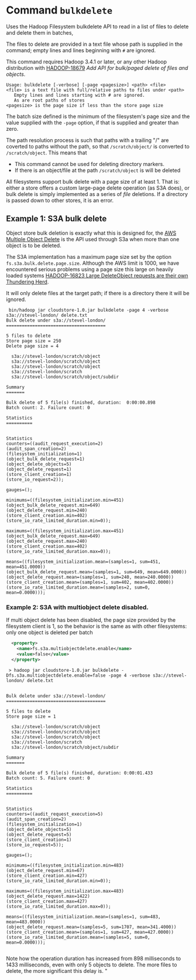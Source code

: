 <!---
  Licensed under the Apache License, Version 2.0 (the "License");
  you may not use this file except in compliance with the License.
  You may obtain a copy of the License at

   http://www.apache.org/licenses/LICENSE-2.0

  Unless required by applicable law or agreed to in writing, software
  distributed under the License is distributed on an "AS IS" BASIS,
  WITHOUT WARRANTIES OR CONDITIONS OF ANY KIND, either express or implied.
  See the License for the specific language governing permissions and
  limitations under the License. See accompanying LICENSE file.
-->

# Command `bulkdelete`

Uses the Hadoop Filesystem bulkdelete API to read in a list of files to delete and delete them in batches, 

The files to delete are provided in a text file whose path is supplied in the command;
empty lines and lines beginning with `#` are ignored.

This command requires Hadoop 3.4.1 or later, or any
other Hadoop distribution with 
[HADOOP-18679](https://issues.apache.org/jira/browse/HADOOP-18679)
_Add API for bulk/paged delete of files and objects_.

```
Usage: bulkdelete [-verbose] [-page <pagesize>] <path> <file>
<file> is a text file with full/relative paths to files under <path>
   Empty lines and lines starting with # are ignored.
   As are root paths of stores
<pagesize> is the page size if less than the store page size 
```


The batch size defined is the minimum of the filesystem's page size and the value supplied with the `-page` option, if that is supplied and greater than zero.

The path resolution process is such that paths with a trailing "/" are coverted to
paths without the path, so that `/scratch/object/` is converted to `/scratch/object`.
This means that
* This command cannot be used for deleting directory markers.
* If there is an object/file at the path `/scratch/object` is will be deleted


All filesystems support bulk delete with a page size of at least 1.
That is: either a store offers a custom large-page delete operation (as S3A does),
or bulk delete is simply implemented as a series of *file* deletions.
If a directory is passed down to other stores, it is an error. 

## Example 1: S3A bulk delete

Object store bulk deletion is exactly what this is designed for, the
[AWS Multiple Object Delete](https://docs.aws.amazon.com/AmazonS3/latest/userguide/delete-multiple-objects.html) is the API used
through S3a when more than one object is to be deleted.

The S3A implementation has a maximum page size set by the option
`fs.s3a.bulk.delete.page.size`. Although the AWS limit is 1000,
we have encountered serious problems using a page size this large
on heavily loaded systems [HADOOP-16823
Large DeleteObject requests are their own Thundering Herd](https://issues.apache.org/jira/browse/HADOOP-16823).

It will only delete files at the target path; if there
is a directory there it will be ignored.

```
 bin/hadoop jar cloudstore-1.0.jar bulkdelete -page 4 -verbose s3a://stevel-london/ delete.txt
Bulk delete under s3a://stevel-london/
======================================

5 files to delete
Store page size = 250
Delete page size = 4

  s3a://stevel-london/scratch/object
  s3a://stevel-london/scratch/object
  s3a://stevel-london/scratch/object
  s3a://stevel-london/scratch
  s3a://stevel-london/scratch/object/subdir

Summary
=======

Bulk delete of 5 file(s) finished, duration:  0:00:00.898
Batch count: 2. Failure count: 0

Statistics
==========


Statistics
counters=((audit_request_execution=2)
(audit_span_creation=2)
(filesystem_initialization=1)
(object_bulk_delete_request=1)
(object_delete_objects=5)
(object_delete_request=1)
(store_client_creation=1)
(store_io_request=2));

gauges=();

minimums=((filesystem_initialization.min=451)
(object_bulk_delete_request.min=649)
(object_delete_request.min=240)
(store_client_creation.min=402)
(store_io_rate_limited_duration.min=0));

maximums=((filesystem_initialization.max=451)
(object_bulk_delete_request.max=649)
(object_delete_request.max=240)
(store_client_creation.max=402)
(store_io_rate_limited_duration.max=0));

means=((filesystem_initialization.mean=(samples=1, sum=451, mean=451.0000))
(object_bulk_delete_request.mean=(samples=1, sum=649, mean=649.0000))
(object_delete_request.mean=(samples=1, sum=240, mean=240.0000))
(store_client_creation.mean=(samples=1, sum=402, mean=402.0000))
(store_io_rate_limited_duration.mean=(samples=2, sum=0, mean=0.0000)));

```



### Example 2: S3A with multiobject delete disabled.

If multi object delete has been disabled, the page size provided by the filesystem client is 1, so the behavior is the same as with other filesystems: only one object is
deleted per batch


```xml
  <property>
    <name>fs.s3a.multiobjectdelete.enable</name>
    <value>false</value>
  </property>
```

```
 > hadoop jar cloudstore-1.0.jar bulkdelete -Dfs.s3a.multiobjectdelete.enable=false -page 4 -verbose s3a://stevel-london/ delete.txt


Bulk delete under s3a://stevel-london/
======================================

5 files to delete
Store page size = 1

  s3a://stevel-london/scratch/object
  s3a://stevel-london/scratch/object
  s3a://stevel-london/scratch/object
  s3a://stevel-london/scratch
  s3a://stevel-london/scratch/object/subdir

Summary
=======

Bulk delete of 5 file(s) finished, duration: 0:00:01.433
Batch count: 5. Failure count: 0

Statistics
==========


Statistics
counters=((audit_request_execution=5)
(audit_span_creation=2)
(filesystem_initialization=1)
(object_delete_objects=5)
(object_delete_request=5)
(store_client_creation=1)
(store_io_request=5));

gauges=();

minimums=((filesystem_initialization.min=483)
(object_delete_request.min=67)
(store_client_creation.min=427)
(store_io_rate_limited_duration.min=0));

maximums=((filesystem_initialization.max=483)
(object_delete_request.max=1422)
(store_client_creation.max=427)
(store_io_rate_limited_duration.max=0));

means=((filesystem_initialization.mean=(samples=1, sum=483, mean=483.0000))
(object_delete_request.mean=(samples=5, sum=1707, mean=341.4000))
(store_client_creation.mean=(samples=1, sum=427, mean=427.0000))
(store_io_rate_limited_duration.mean=(samples=5, sum=0, mean=0.0000)));


```

Note how the operation duration has increased from 898 milliseconds to
1433 milliseconds, even with only 5 objects to delete.
The more files to delete, the more significant this delay is.
"